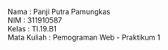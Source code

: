 Nama        : Panji Putra Pamungkas <br>
NIM         : 311910587 <br>
Kelas       : TI.19.B1 <br>
Mata Kuliah : Pemograman Web - Praktikum 1 
